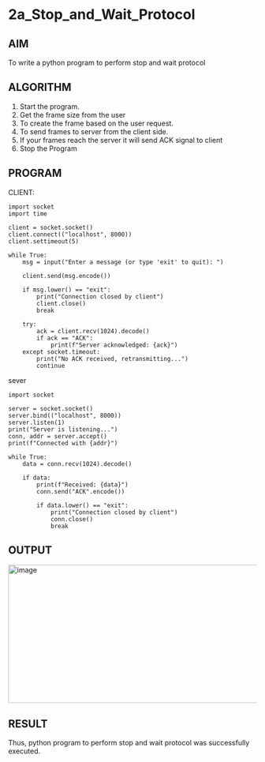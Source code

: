 # 2a_Stop_and_Wait_Protocol
## AIM 
To write a python program to perform stop and wait protocol
## ALGORITHM
1. Start the program.
2. Get the frame size from the user
3. To create the frame based on the user request.
4. To send frames to server from the client side.
5. If your frames reach the server it will send ACK signal to client
6. Stop the Program
## PROGRAM
CLIENT:
```
import socket
import time

client = socket.socket()
client.connect(("localhost", 8000))
client.settimeout(5)

while True:
    msg = input("Enter a message (or type 'exit' to quit): ")

    client.send(msg.encode())

    if msg.lower() == "exit":
        print("Connection closed by client")
        client.close()
        break

    try:
        ack = client.recv(1024).decode()
        if ack == "ACK":
            print(f"Server acknowledged: {ack}")
    except socket.timeout:
        print("No ACK received, retransmitting...")
        continue
```
sever
```
import socket

server = socket.socket()
server.bind(("localhost", 8000))
server.listen(1)
print("Server is listening...")
conn, addr = server.accept()
print(f"Connected with {addr}")

while True:
    data = conn.recv(1024).decode()

    if data:
        print(f"Received: {data}")
        conn.send("ACK".encode())

        if data.lower() == "exit":
            print("Connection closed by client")
            conn.close()
            break
```

## OUTPUT
<img width="1331" height="280" alt="image" src="https://github.com/user-attachments/assets/dd2777c9-ad8a-409d-b32a-0e1b9202c652" />


## RESULT
Thus, python program to perform stop and wait protocol was successfully executed.

